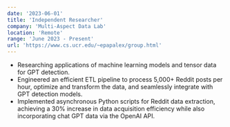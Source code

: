 ```yaml
---
date: '2023-06-01'
title: 'Independent Researcher'
company: 'Multi-Aspect Data Lab'
location: 'Remote'
range: 'June 2023 - Present'
url: 'https://www.cs.ucr.edu/~epapalex/group.html'
---
```


- Researching applications of machine learning models and tensor data for GPT detection.
- Engineered an efficient ETL pipeline to process 5,000+ Reddit posts per hour, optimize and transform the data, and seamlessly integrate with GPT detection models.
- Implemented asynchronous Python scripts for Reddit data extraction, achieving a 30% increase in data acquisition efficiency while also incorporating chat GPT data via the OpenAI API.